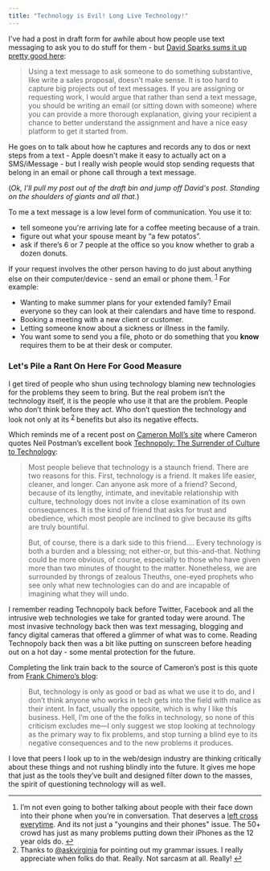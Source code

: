```yaml
---
title: "Technology is Evil! Long Live Technology!"
---
```

<p>I've had a post in draft form for awhile about how people use text messaging to ask you to do stuff for them - but <a href="http://macsparky.com/blog/2013/5/capturing-text-messages">David Sparks sums it up pretty good here</a>:</p>
<blockquote><p>
  Using a text message to ask someone to do something substantive, like write a sales proposal, doesn't make sense. It is too hard to capture big projects out of text messages. If you are assigning or requesting work, I would argue that rather than send a text message, you should be writing an email (or sitting down with someone) where you can provide a more thorough explanation, giving your recipient a chance to better understand the assignment and have a nice easy platform to get it started from.
</p></blockquote>
<p>He goes on to talk about how he captures and records any to dos or next steps from a text - Apple doesn't make it easy to actually act on a SMS/iMessage - but I really wish people would stop sending requests that belong in an email or phone call through a text message.</p>
<p>(<em>Ok, I'll pull my post out of the draft bin and jump off David's post. Standing on the shoulders of giants and all that.</em>)</p>
<p>To me a text message is a low level form of communication. You use it to:</p>
<ul>
<li>tell someone you're arriving late for a coffee meeting because of a train.</li>
<li>figure out what your spouse meant by “a few potatos”. </li>
<li>ask if there’s 6 or 7 people at the office so you know whether to grab a dozen donuts.</li>
</ul>
<p>If your request involves the other person having to do just about anything else on their computer/device - send an email or phone them. <sup id="fnref-21384:1"><a href="#fn-21384:1" rel="footnote">1</a></sup> For example:</p>
<ul>
<li>Wanting to make summer plans for your extended family? Email everyone so they can look at their calendars and have time to respond.</li>
<li>Booking a meeting with a new client or customer.</li>
<li>Letting someone know about a sickness or illness in the family.</li>
<li>You want some to send you a file, photo or do something that you <strong>know</strong> requires them to be at their desk or computer.</li>
</ul>
<h3>Let's Pile a Rant On Here For Good Measure</h3>
<p>I get tired of people who shun using technology blaming new technologies for the problems they seem to bring. But the real probem isn’t the technology itself, it is the people who use it that are the problem. People who don’t think before they act. Who don’t question the technology and look not only at its <sup id="fnref-21384:2"><a href="#fn-21384:2" rel="footnote">2</a></sup> benefits but also its negative effects.</p>
<p>Which reminds me of a recent post on <a href="http://cameronmoll.tumblr.com/post/48794526386/weve-been-hoodwinked-into-a-trap-of-technological">Cameron Moll’s site</a> where Cameron quotes Neil Postman’s excellent book <a href="http://www.amazon.ca/gp/product/0679745408/ref=as_li_ss_tl?ie=UTF8&amp;camp=15121&amp;creative=390961&amp;creativeASIN=0679745408&amp;linkCode=as2&amp;tag=farawsoclos0a-20">Technopoly: The Surrender of Culture to Technology</a>:</p>
<blockquote><p>
  Most people believe that technology is a staunch friend. There are two reasons for this. First, technology is a friend. It makes life easier, cleaner, and longer. Can anyone ask more of a friend? Second, because of its lengthy, intimate, and inevitable relationship with culture, technology does not invite a close examination of its own consequences. It is the kind of friend that asks for trust and obedience, which most people are inclined to give because its gifts are truly bountiful.</p>
<p>  But, of course, there is a dark side to this friend…. Every technology is both a burden and a blessing; not either-or, but this-and-that. Nothing could be more obvious, of course, especially to those who have given more than two minutes of thought to the matter. Nonetheless, we are surrounded by throngs of zealous Theuths, one-eyed prophets who see only what new technologies can do and are incapable of imagining what they will undo.
</p></blockquote>
<p>I remember reading Technopoly back before Twitter, Facebook and all the intrusive web technologies we take for granted today were around. The most invasive technology back then was text messaging, blogging and fancy digital cameras that offered a glimmer of what was to come. Reading Technopoly back then was a bit like putting on sunscreen before heading out on a hot day - some mental protection for the future.</p>
<p>Completing the link train back to the source of Cameron’s post is this quote from <a href="http://frankchimero.com/blog/2013/04/the-nature-of-problems/">Frank Chimero’s blog</a>:</p>
<blockquote><p>
  But, technology is only as good or bad as what we use it to do, and I don’t think anyone who works in tech gets into the field with malice as their intent. In fact, usually the opposite, which is why I like this business. Hell, I’m one of the the folks in technology, so none of this criticism excludes me—I only suggest we stop looking at technology as the primary way to fix problems, and stop turning a blind eye to its negative consequences and to the new problems it produces.
</p></blockquote>
<p>I love that peers I look up to in the web/design industry are thinking critically about these things and not rushing blindly into the future. It gives me hope that just as the tools they’ve built and designed filter down to the masses, the spirit of questioning technology will as well.</p>
<div class="footnotes">
<hr />
<ol>
<li id="fn-21384:1">
I’m not even going to bother talking about people with their face down into their phone when you’re in conversation. That deserves a <a href="https://chrisenns.com/g/leftcross.gif">left cross everytime</a>. And its not just a "youngins and their phones" issue. The 50+ crowd has just as many problems putting down their iPhones as the 12 year olds do.&#160;<a href="#fnref-21384:1" rev="footnote">&#8617;</a>
</li>
<li id="fn-21384:2">
Thanks to <a href="https://twitter.com/askvirginia">@askvirginia</a> for pointing out my grammar issues. I really appreciate when folks do that. Really. Not sarcasm at all. Really!&#160;<a href="#fnref-21384:2" rev="footnote">&#8617;</a>
</li>
</ol>
</div>
